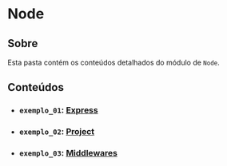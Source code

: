 # Node

## Sobre

Esta pasta contém os conteúdos detalhados do módulo de `Node`.

## Conteúdos

- ### `exemplo_01`: [Express](https://github.com/pullynnhah/dc-aulas/tree/main/aula_07/exemplo_01)
- ### `exemplo_02`: [Project](https://github.com/pullynnhah/dc-aulas/tree/main/aula_07/exemplo_02)
- ### `exemplo_03`: [Middlewares](https://github.com/pullynnhah/dc-aulas/tree/main/aula_07/exemplo_03)
